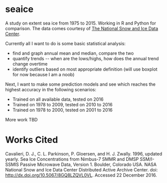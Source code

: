 # seaice
A study on extent sea ice from 1975 to 2015. Working in R and Python for comparison.
The data comes courtesy of [The National Snow and Ice Data Center](https://nsidc.org/data/nsidc-0051 "The National Snow and Ice Data Center").

Currently all I want to do is some basic statistical analysis:
 - find and graph annual mean and median, compare the two
 - quantify trends -- when are the lows/highs, how does the annual trend change overtime
 - identify outliers based on most appropriate definition (will use boxplot for now because I am a noob)
 
Next, I want to make some prediction models and see which reaches the highest accuracy in the following scenarios:
 - Trained on all available data, tested on 2016
 - Trained on 1978 to 2009, tested on 2010 to 2016
 - Trained on 1978 to 2000, tested on 2001 to 2016
 
 More work TBD
 
 # Works Cited
 Cavalieri, D. J., C. L. Parkinson, P. Gloersen, and H. J. Zwally. 1996, updated yearly. Sea Ice Concentrations from Nimbus-7 SMMR and DMSP SSM/I-SSMIS Passive Microwave Data, Version 1. Boulder, Colorado USA. NASA National Snow and Ice Data Center Distributed Active Archive Center. doi: http://dx.doi.org/10.5067/8GQ8LZQVL0VL. Accessed 22 December 2016.
